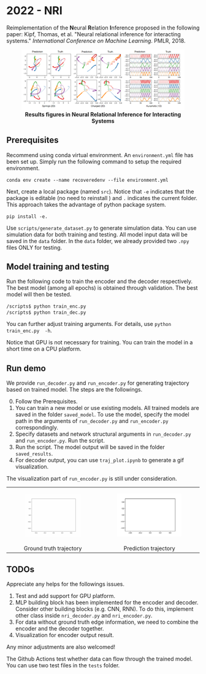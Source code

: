 # 2022 - NRI

Reimplementation of the **N**eural **R**elation **I**nference proposed in the following paper: Kipf, Thomas, et al. "Neural relational inference for interacting systems." *International Conference on Machine Learning*. PMLR, 2018.
<p align="center">
<figure>
<img src="figures/paper_fig.PNG" alt="Drawing" style="width: 600px;"/>
<figcaption align = "center"><b>Results figures in Neural Relational Inference for Interacting Systems</b></figcaption>
</figure>
</p>

## Prerequisites

Recommend using conda virtual environment. An `environment.yml` file has been set up. Simply run the following command to setup the required environment.

```
conda env create --name recoveredenv --file environment.yml
```

Next, create a local package (named `src`). Notice that `-e` indicates that the package is editable (no need to reinstall ) and `.` indicates the current folder. This approach takes the advantage of python package system. 

```
pip install -e.
```

Use `scripts/generate_dataset.py` to generate simulation data. You can use simulation data for both training and testing. All model input data will be saved in the `data` folder. In the `data` folder, we already provided two `.npy` files ONLY for testing.

## Model training and testing

Run the following code to train the encoder and the decoder respectively. 
The best model (among all epochs) is obtained through validation. The best model will then be tested.

```
/scripts$ python train_enc.py
/scripts$ python train_dec.py
```

You can further adjust training arguments. For details, use `python train_enc.py  -h`.

Notice that GPU is not necessary for training. You can train the model in a short time on a CPU platform. 

## Run demo

We provide `run_decoder.py` and `run_encoder.py` for generating trajectory based on trained model. The steps are the followings.

0. Follow the Prerequisites.
1. You can train a new model or use existing models. All trained models are saved in the folder `saved_model`. To use the model, specify the model path in the arguments of `run_decoder.py` and `run_encoder.py` correspondingly.
2. Specify datasets and network structural arguments in `run_decoder.py` and `run_encoder.py`. Run the script.
3. Run the script. The model output will be saved in the folder `saved_results`.
4. For decoder output, you can use `traj_plot.ipynb` to generate a gif visualization.

The visualization part of `run_encoder.py` is still under consideration. 

<table><tr>
<td> <figure>
<img src="figures/demo_grand_truth.gif" alt="Drawing" style="width: 300px;"/> 
</figure></td>
<td> <figure>
  <img src="figures/step1.gif" alt="Drawing" style="width: 340px;"/>
</figure></td>
</tr>
<tr>
  <td> <center>Ground truth trajectory</center></td>
  <td> <center>Prediction trajectory</center></td>
</tr>  
</table>

## TODOs

Appreciate any helps for the followings issues.

1. Test and add support for GPU platform. 
2. MLP building block has been implemented for the encoder and decoder. Consider other building blocks (e.g. CNN, RNN). To do this, implement other class inside `nri_decoder.py` and `nri_encoder.py`.
3. For data without ground truth edge information, we need to combine the encoder and the decoder together.
4. Visualization for encoder output result.

Any minor adjustments are also welcomed! 

The Github Actions test whether data can flow through the trained model.
You can use two test files in the `tests` folder. 
